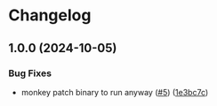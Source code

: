 # Changelog

## 1.0.0 (2024-10-05)


### Bug Fixes

* monkey patch binary to run anyway ([#5](https://github.com/airtonix/asdf-dokku-client/issues/5)) ([1e3bc7c](https://github.com/airtonix/asdf-dokku-client/commit/1e3bc7c52579caafe6f978b4d285c9d377b8b331))
